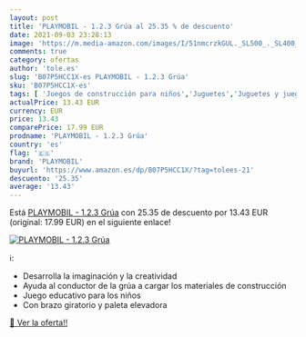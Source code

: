 ```yaml
---
layout: post
title: 'PLAYMOBIL - 1.2.3 Grúa al 25.35 % de descuento'
date: 2021-09-03 23:28:13
image: 'https://m.media-amazon.com/images/I/51nmcrzkGUL._SL500_._SL400_.jpg'
comments: true
category: ofertas
author: 'tole.es'
slug: 'B07P5HCC1X-es PLAYMOBIL - 1.2.3 Grúa'
sku: 'B07P5HCC1X-es'
tags: [ 'Juegos de construcción para niños','Juguetes','Juguetes y juegos','Muñecos y figuras','playmobil', ]
actualPrice: 13.43 EUR
currency: EUR
price: 13.43
comparePrice: 17.99 EUR
prodname: 'PLAYMOBIL - 1.2.3 Grúa'
country: 'es'
flag: '🇪🇸'
brand: 'PLAYMOBIL'
buyurl: 'https://www.amazon.es/dp/B07P5HCC1X/?tag=tolees-21'
descuento: '25.35'
average: '13.43'
---
```


Está [PLAYMOBIL - 1.2.3 Grúa](https://www.amazon.es/dp/B07P5HCC1X/?tag=tolees-21) con 25.35 de descuento por 13.43 EUR (original: 17.99 EUR) en el siguiente enlace!

[![PLAYMOBIL - 1.2.3 Grúa](https://m.media-amazon.com/images/I/51nmcrzkGUL._SL500_._SL400_.jpg)](https://www.amazon.es/dp/B07P5HCC1X/?tag=tolees-21)

ℹ️:

- Desarrolla la imaginación y la creatividad
- Ayuda al conductor de la grúa a cargar los materiales de construcción
- Juego educativo para los niños
- Con brazo giratorio y paleta elevadora

[🛒 Ver la oferta!!](https://www.amazon.es/dp/B07P5HCC1X/?tag=tolees-21)
